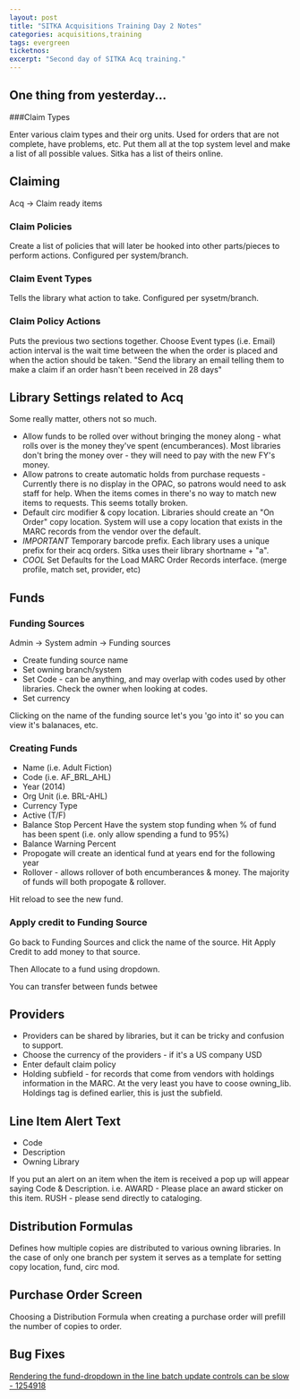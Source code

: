 ```yaml
---
layout: post
title: "SITKA Acquisitions Training Day 2 Notes"
categories: acquisitions,training
tags: evergreen
ticketnos:
excerpt: "Second day of SITKA Acq training."
---
```


## One thing from yesterday...
###Claim Types

Enter various claim types and their org units. Used for orders that are not complete, have problems, etc. Put them all at the top system level and make a list of all possible values. Sitka has a list of theirs online.

## Claiming

Acq -> Claim ready items

### Claim Policies

Create a list of policies that will later be hooked into other parts/pieces to perform actions. Configured per system/branch.

### Claim Event Types

Tells the library what action to take. Configured per sysetm/branch.

### Claim Policy Actions

Puts the previous two sections together. Choose Event types (i.e. Email) action interval is the wait time between the when the order is placed and when the action should be taken. "Send the library an email telling them to make a claim if an order hasn't been received in 28 days"

## Library Settings related to Acq

Some really matter, others not so much.

* Allow funds to be rolled over without bringing the money along - what rolls over is the money they've spent (encumberances). Most libraries don't bring the money over - they will need to pay with the new FY's money.
* Allow patrons to create automatic holds from purchase requests - Currently there is no display in the OPAC, so patrons would need to ask staff for help. When the items comes in there's no way to match new items to requests. This seems totally broken.
* Default circ modifier & copy location. Libraries should create an "On Order" copy location. System will use a copy location that exists in the MARC records from the vendor over the default.
* _IMPORTANT_ Temporary barcode prefix. Each library uses a unique prefix for their acq orders. Sitka uses their library shortname + "a".
* _COOL_ Set Defaults for the Load MARC Order Records interface. (merge profile, match set, provider, etc)

## Funds

### Funding Sources

Admin -> System admin -> Funding sources

* Create funding source name
* Set owning branch/system
* Set Code - can be anything, and may overlap with codes used by other libraries. Check the owner when looking at codes.
* Set currency

Clicking on the name of the funding source let's you 'go into it' so you can view it's balanaces, etc.

### Creating Funds

* Name (i.e. Adult Fiction)
* Code (i.e. AF_BRL_AHL)
* Year (2014)
* Org Unit (i.e. BRL-AHL)
* Currency Type
* Active (T/F)
* Balance Stop Percent Have the system stop funding when % of fund has been spent (i.e. only allow spending a fund to 95%)
* Balance Warning Percent
* Propogate will create an identical fund at years end for the following year
* Rollover - allows rollover of both encumberances & money. The majority of funds will both propogate & rollover.

Hit reload to see the new fund.

### Apply credit to Funding Source

Go back to Funding Sources and click the name of the source. Hit Apply Credit to add money to that source.

Then Allocate to a fund using dropdown. 

You can transfer between funds betwee

## Providers

* Providers can be shared by libraries, but it can be tricky and confusion to support.
* Choose the currency of the providers - if it's a US company USD
* Enter default claim policy
* Holding subfield - for records that come from vendors with holdings information in the MARC. At the very least you have to coose owning_lib. Holdings tag is defined earlier, this is just the subfield.

## Line Item Alert Text

* Code
* Description
* Owning Library

If you put an alert on an item when the item is received a pop up will appear saying Code & Description. i.e. AWARD - Please place an award sticker on this item. RUSH - please send directly to cataloging.

## Distribution Formulas

Defines how multiple copies are distributed to various owning libraries. In the case of only one branch per system it serves as a template for setting copy location, fund, circ mod.

## Purchase Order Screen

Choosing a Distribution Formula when creating a purchase order will prefill the number of copies to order.

## Bug Fixes
[Rendering the fund-dropdown in the line batch update controls can be slow - 1254918](https://bugs.launchpad.net/evergreen/+bug/1254918)